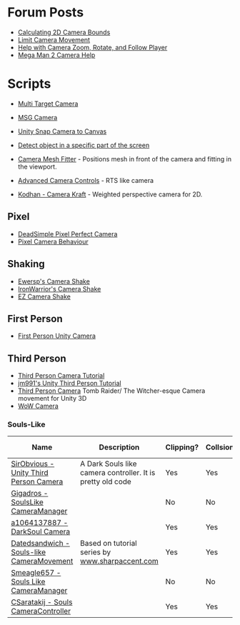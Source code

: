 # Forum Posts
* [Calculating 2D Camera Bounds](https://answers.unity.com/questions/501893/calculating-2d-camera-bounds.html)
* [Limit Camera Movement](https://answers.unity.com/questions/1243099/limit-camera-movement-1.html)
* [Help with Camera Zoom, Rotate, and Follow Player](https://forum.unity.com/threads/last-bit-of-camera-help-with-zoom-rotate-and-follow-player-functionality.488236/)
* [Mega Man 2 Camera Help](https://stackoverflow.com/questions/30024525/mega-man-2-camera-help-unity)

# Scripts

* [Multi Target Camera](https://github.com/lopespm/unity-camera-multi-target)

* [MSG Camera](https://github.com/mogoson/MGS-Camera)
* [Unity Snap Camera to Canvas](https://github.com/JamesVeug/UnitySnapCameraToCanvas)
* [Detect object in a specific part of the screen](https://answers.unity.com/questions/495102/detect-object-in-a-specific-part-of-the-screen.html)

* [Camera Mesh Fitter](https://github.com/unity-packages/camera-mesh-fitter) - Positions mesh in front of the camera and fitting in the viewport.
* [Advanced Camera Controls](https://github.com/Xerios/AdvancedCameraControls) - RTS like camera

* [Kodhan - Camera Kraft](https://github.com/Kodhan/CameraKraft) - Weighted perspective camera for 2D.
## Pixel
* [DeadSimple Pixel Perfect Camera](https://github.com/cmilr/DeadSimple-Pixel-Perfect-Camera)
* [Pixel Camera Behaviour](https://github.com/jwkontti/Unity-PixelCameraBehaviour/blob/master/PixelCameraBehaviour.cs)

## Shaking

* [Ewersp's Camera Shake](https://github.com/ewersp/CameraShake)
* [IronWarrior's Camera Shake](https://github.com/IronWarrior/UnityCameraShake)
* [EZ Camera Shake](https://github.com/andersonaddo/EZ-Camera-Shake-Unity)


## First Person
* [First Person Unity Camera](https://github.com/PanMig/First-Person-Unity-Camera)
## Third Person
* [Third Person Camera Tutorial](https://github.com/Ardathalion/UnityThirdPersonCameraTutorial)
* [jm991's Unity Third Person Tutorial](https://github.com/jm991/UnityThirdPersonTutorial)
* [Third Person Camera](https://github.com/RelentlessAF/third-person-camera)   Tomb Raider/ The Witcher-esque Camera movement for Unity 3D 
* [WoW Camera](https://github.com/UnityCommunity/UnityLibrary/blob/master/Assets/Scripts/Camera/WowCamera.cs)
### Souls-Like
| Name | Description | Clipping? | Collsion? | Lock On? |
| --- | --- | --- | --- | --- |
| [SirObvious - Unity Third Person Camera](https://github.com/SirObvious/UnityThirdPersonCamera)| A Dark Souls like camera controller.  It is pretty old code| Yes| Yes| No |
| [Gigadros - SoulsLike CameraManager](https://github.com/Gigadros/SoulsLike/blob/master/Soulslike/Assets/Scripts/Controller/CameraManager.cs)| | No | No| No |
|[a1064137887 - DarkSoul Camera](https://github.com/a1064137887/DarkSoul/blob/master/Assets/Scripts/CameraController.cs) | | Yes | Yes | No |
| [Datedsandwich - Souls-like CameraMovement](https://github.com/Datedsandwich/souls-like/blob/master/Assets/Scripts/Camera/CameraMovement.cs) | Based on tutorial series by www.sharpaccent.com| Yes | Yes | No |
| [Smeagle657 - Souls Like CameraManager](https://github.com/Smeagle657/nani/blob/master/Souls%20Like/Assets/Scripts/Controller/CameraManager.cs) | | No | No | No |
|[CSaratakij - Souls CameraController](https://github.com/CSaratakij/Souls/blob/develop/Assets/Scripts/Camera/CameraController.cs) | | Yes | Yes | Yes |

